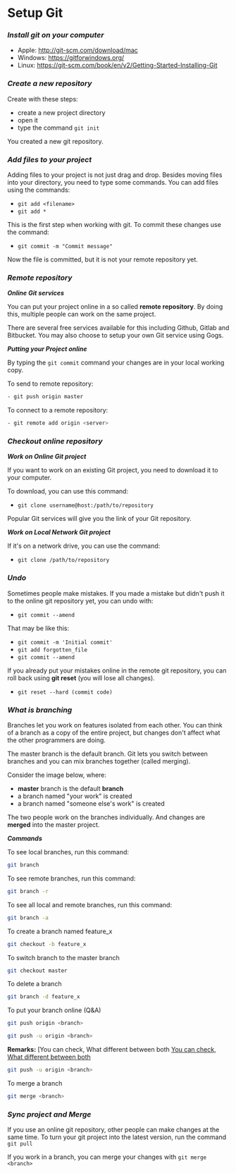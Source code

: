 # Setup Git

### ___Install git on your computer___

- Apple: http://git-scm.com/download/mac
- Windows: https://gitforwindows.org/
- Linux: https://git-scm.com/book/en/v2/Getting-Started-Installing-Git

### ___Create a new repository___

Create with these steps:

- create a new project directory
- open it
- type the command  `git init`

You created a new git repository.

### ___Add files to your project___

Adding files to your project is not just drag and drop.
Besides moving files into your directory, you need to type some commands.
You can add files using the commands:

- `git add <filename>`
- `git add *`

This is the first step when working with git. To commit these changes use the command:

- `git commit -m "Commit message"`

Now the file is committed, but it is not your remote repository yet.

### ___Remote repository___
___Online Git services___

You can put your project online in a so called **remote repository**. By doing this, multiple people can work on the same project.

There are several free services available for this including Github, Gitlab and Bitbucket. You may also choose to setup your own Git service using Gogs.

___Putting your Project online___

By typing the `git commit` command your changes are in your local working copy.

To send  to remote repository:
```sh
- git push origin master
```
To connect to a remote repository:
```sh
- git remote add origin <server>
```
### ___Checkout online repository___
___Work on Online Git project___

If you want to work on an existing Git project, you need to download it to your computer.

To download, you can use this command:
- `git clone username@host:/path/to/repository`

Popular Git services will give you the link of your Git repository.

___Work on Local Network Git project___

If it's on a network drive, you can use the command:
- `git clone /path/to/repository`

### ___Undo___

Sometimes people make mistakes. If you made a mistake but didn't push it to the online git repository yet, you can undo with:
- `git commit --amend`

That may be like this:
- `git commit -m 'Initial commit'`
- `git add forgotten_file`
- `git commit --amend`

If you already put your mistakes online in the remote git repository, you can roll back using **git reset** (you will lose all changes).

- `git reset --hard (commit code)`

### ___What is branching___
Branches let you work on features isolated from each other. You can think of a branch as a copy of the entire project, but changes don't affect what the other programmers are doing.

The master branch is the default branch. Git lets you switch between branches and you can mix branches together (called merging).

Consider the image below, where:
- **master** branch is the default **branch**
- a branch named "your work" is created
- a branch named "someone else's work" is created

The two people work on the branches individually. And changes are **merged** into the master project.

___Commands___

To see local branches, run this command:
```sh
git branch
```

To see remote branches, run this command:
```sh
git branch -r
```

To see all local and remote branches, run this command:
```sh
git branch -a
```

To create a branch named feature_x
```sh
git checkout -b feature_x
```

To switch branch to the master branch
```sh
git checkout master
```

To delete a branch
```sh
git branch -d feature_x
```

To put your branch online (Q&A)
```sh
git push origin <branch>
```
```sh
git push -u origin <branch>
```
**Remarks:** [You can check, What different between both [You can check, What different between both ](https://github.com/attthurein/Git-Command-Line-Learning-Note/blob/main/Q%26A/Q%26A_1.md)

```sh
git push -u origin <branch>
```

To merge a branch
```sh
git merge <branch>
```

### ___Sync project and Merge___

If you use an online git repository, other people can make changes at the same time. To turn your git project into the latest version, run the command `git pull`

If you work in a branch, you can merge your changes with `git merge <branch>`


